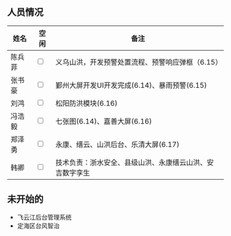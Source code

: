 ## 人员情况
| 姓名   | 空闲                    | 备注                                                     |
| ------ | ----------------------- | -------------------------------------------------------- |
| 陈兵菲 | <input type="checkbox"> | 义乌山洪，开发预警处置流程、预警响应弹框（6.15）    |
| 张书豪 | <input type="checkbox"> | 鄞州大屏开发UI开发完成(6.14)、暴雨预警(6.15)                             |
| 刘鸿   | <input type="checkbox"> | 松阳防洪模块(6.16)                                       |
| 冯浩毅 | <input type="checkbox"> | 七张图(6.14)、嘉善大屏(6.16)                             |
| 郑泽勇 | <input type="checkbox"> | 永康、缙云、山洪后台、乐清大屏(6.17)                                           |
| 韩卿   | <input type="checkbox"> | 技术负责：浙水安全、县级山洪、永康缙云山洪、安吉数字孪生 |


## 未开始的
+ 飞云江后台管理系统
+ 定海区台风智治


